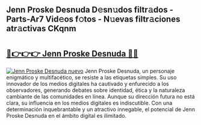 ## Jenn Proske Desnuda D𝚎sn𝚞dos filtr𝚊dos - Parts-Ar7 Vid𝚎os f𝚘tos - N𝚞evas filtr𝚊ciones atr𝚊ctivas CKqnm

# <h2><a href="http://mb5ogio.tromn.icu/?c=Jenn+Proske+Desnuda">🔗👉👉👉 Jenn Proske Desnuda 🔗🔗</a></h2>

[![Jenn Proske Desnuda nuevo](https://i.imgur.com/pEAQMta.gif)](http://mb5ogio.tromn.icu/?c=Jenn+Proske+Desnuda)
Jenn Proske Desnuda, un personaje enigmático y multifacético, se resiste a las etiquetas simples. Su uso innovador de los medios digitales ha cautivado y enfurecido a los observadores, generando debates sobre identidad, ética y la naturaleza cambiante de las comunidades en línea. Aunque su dirección futura no está clara, su influencia en los medios digitales es indiscutible. Con una determinación inquebrantable y un atractivo innegable, el potencial de Jenn Proske Desnuda en el ámbito digital es ilimitado.
